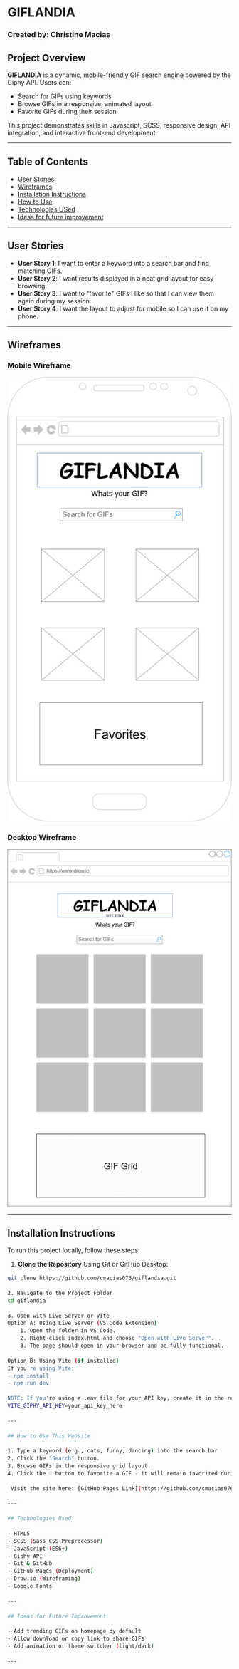 # GIFLANDIA

### Created by: Christine Macias

## Project Overview

**GIFLANDIA** is a dynamic, mobile-friendly GIF search engine powered by the Giphy API.
Users can:
- Search for GIFs using keywords
- Browse GIFs in a responsive, animated layout
- Favorite GIFs during their session

This project demonstrates skills in Javascript, SCSS, responsive design, API integration, and interactive front-end development.

---
## Table of Contents

- [User Stories](#user-stories)
- [Wireframes](#wireframes)
- [Installation Instructions](#installation-instructions)
- [How to Use](#how-to-use-this-website)
- [Technologies USed](#technologies-used)
- [Ideas for future improvement](#ideas-for-future-improvement)

---

## User Stories

- **User Story 1**:
I want to enter a keyword into a search bar and find matching GIFs.  
- **User Story 2**: 
I want results displayed in a neat grid layout for easy browsing.  
- **User Story 3**: 
I want to "favorite" GIFs I like so that I can view them again during my session.  
- **User Story 4**: 
I want the layout to adjust for mobile so I can use it on my phone.

---

## Wireframes

### Mobile Wireframe
![GIFLANDIA Mobile Wireframe](./wireframes/giflandia-mobile.png)

### Desktop Wireframe
![GIFLANDIA Desktop Wireframe](./wireframes/giflandia-desktop.png)

---

## Installation Instructions

To run this project locally, follow these steps:

1. **Clone the Repository**
Using Git or GitHub Desktop:
```bash 
git clone https://github.com/cmacias076/giflandia.git

2. Navigate to the Project Folder
cd giflandia

3. Open with Live Server or Vite
Option A: Using Live Server (VS Code Extension)
    1. Open the folder in VS Code.
    2. Right-click index.html and choose "Open with Live Server". 
    3. The page should open in your browser and be fully functional.

Option B: Using Vite (if installed)
If you're using Vite:
- npm install
- npm run dev

NOTE: If you're using a .env file for your API key, create it in the root folder:
VITE_GIPHY_API_KEY=your_api_key_here

---

## How to Use This Website

1. Type a keyword (e.g., cats, funny, dancing) into the search bar
2. Click the "Search" button.
3. Browse GIFs in the responsive grid layout.
4. Click the ♡ button to favorite a GIF - it will remain favorited during your current session.

 Visit the site here: [GitHub Pages Link](https://github.com/cmacias076/giflandia) <!-- Will be adding Github Pages Link later on>

---

## Technologies Used

- HTML5  
- SCSS (Sass CSS Preprocessor)  
- JavaScript (ES6+)  
- Giphy API  
- Git & GitHub  
- GitHub Pages (Deployment) 
- Draw.io (Wireframing)  
- Google Fonts

---

## Ideas for Future Improvement

- Add trending GIFs on homepage by default
- Allow download or copy link to share GIFs
- Add animation or theme switcher (light/dark)

---
